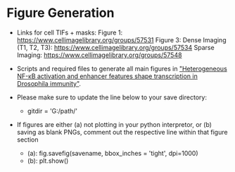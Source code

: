 # Figure Generation
- Links for cell TIFs + masks:
  Figure 1: https://www.cellimagelibrary.org/groups/57531
  Figure 3:
    Dense Imaging (T1, T2, T3): https://www.cellimagelibrary.org/groups/57534
    Sparse Imaging: https://www.cellimagelibrary.org/groups/57548  

- Scripts and required files to generate all main figures in ["Heterogeneous NF-κB activation and enhancer features shape transcription in Drosophila immunity"](https://www.biorxiv.org/content/10.1101/2025.05.19.654881v1).

- Please make sure to update the line below to your save directory:
  - gitdir = 'G:/path/' 

- If figures are either (a) not plotting in your python interpretor, or (b) saving as blank PNGs, comment out the respective line within that figure section
  - (a): fig.savefig(savename, bbox_inches = 'tight', dpi=1000)
  - (b): plt.show() 
